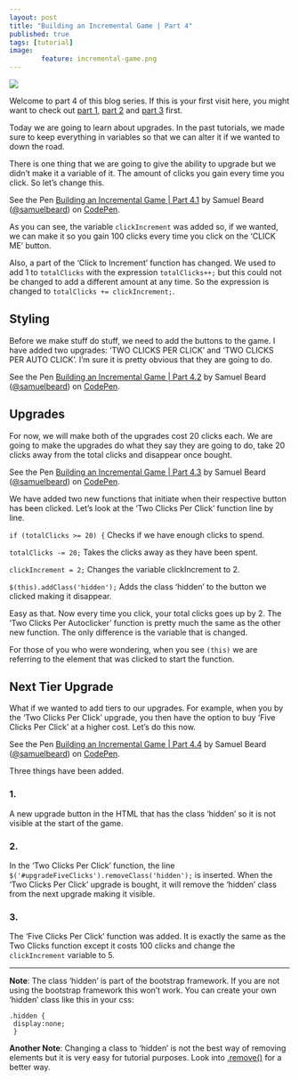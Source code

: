 ```yaml
---
layout: post
title: "Building an Incremental Game | Part 4"
published: true
tags: [tutorial]
image:
        feature: incremental-game.png
---
```


![](https://github.com/samuelbeard/samuelbeard.github.io/blob/master/images/Untitled-1.jpg?raw=true)

Welcome to part 4 of this blog series. If this is your first visit here, you might want to check out [part 1](http://samuelbeard.github.io/building-an-incremental-game-part-1/), [part 2](http://samuelbeard.github.io/building-an-incremental-game-part-2/) and [part 3](http://samuelbeard.github.io/building-an-incremental-game-part-3/) first.

Today we are going to learn about upgrades. In the past tutorials, we made sure to keep everything in variables so that we can alter it if we wanted to down the road.

There is one thing that we are going to give the ability to upgrade but we didn’t make it a variable of it. The amount of clicks you gain every time you click. So let’s change this.

<p data-height="268" data-theme-id="22779" data-slug-hash="RaozeR" data-default-tab="result" data-user="samuelbeard" class="codepen">See the Pen <a href="http://codepen.io/samuelbeard/pen/RaozeR/">Building an Incremental Game | Part 4.1</a> by Samuel Beard (<a href="http://codepen.io/samuelbeard">@samuelbeard</a>) on <a href="http://codepen.io">CodePen</a>.</p>
<script async src="//assets.codepen.io/assets/embed/ei.js"></script>

As you can see, the variable `clickIncrement` was added so, if we wanted, we can make it so you gain 100 clicks every time you click on the ‘CLICK ME’ button.

Also, a part of the ‘Click to Increment’ function has changed. We used to add 1 to `totalClicks` with the expression `totalClicks++;` but this could not be changed to add a different amount at any time. So the expression is changed to `totalClicks += clickIncrement;`.

## Styling
Before we make stuff do stuff, we need to add the buttons to the game. I have added two upgrades: ‘TWO CLICKS PER CLICK’ and ‘TWO CLICKS PER AUTO CLICK’. I’m sure it is pretty obvious that they are going to do.

<p data-height="268" data-theme-id="22779" data-slug-hash="QNGXzQ" data-default-tab="result" data-user="samuelbeard" class="codepen">See the Pen <a href="http://codepen.io/samuelbeard/pen/QNGXzQ/">Building an Incremental Game | Part 4.2</a> by Samuel Beard (<a href="http://codepen.io/samuelbeard">@samuelbeard</a>) on <a href="http://codepen.io">CodePen</a>.</p>
<script async src="//assets.codepen.io/assets/embed/ei.js"></script>

## Upgrades
For now, we will make both of the upgrades cost 20 clicks each. We are going to make the upgrades do what they say they are going to do, take 20 clicks away from the total clicks and disappear once bought.

<p data-height="268" data-theme-id="22779" data-slug-hash="GZNbzr" data-default-tab="result" data-user="samuelbeard" class="codepen">See the Pen <a href="http://codepen.io/samuelbeard/pen/GZNbzr/">Building an Incremental Game | Part 4.3</a> by Samuel Beard (<a href="http://codepen.io/samuelbeard">@samuelbeard</a>) on <a href="http://codepen.io">CodePen</a>.</p>
<script async src="//assets.codepen.io/assets/embed/ei.js"></script>

We have added two new functions that initiate when their respective button has been clicked. Let’s look at the ‘Two Clicks Per Click’ function line by line.

`if (totalClicks >= 20) {` Checks if we have enough clicks to spend.

`totalClicks -= 20;` Takes the clicks away as they have been spent.

`clickIncrement = 2;` Changes the variable clickIncrement to 2.

`$(this).addClass('hidden');` Adds the class ‘hidden’ to the button we clicked making it disappear.

Easy as that. Now every time you click, your total clicks goes up by 2. The ‘Two Clicks Per Autoclicker’ function is pretty much the same as the other new function. The only difference is the variable that is changed.

For those of you who were wondering, when you see `(this)` we are referring to the element that was clicked to start the function.

## Next Tier Upgrade
What if we wanted to add tiers to our upgrades. For example, when you by the ‘Two Clicks Per Click’ upgrade, you then have the option to buy ‘Five Clicks Per Click’ at a higher cost. Let’s do this now.

<p data-height="268" data-theme-id="22779" data-slug-hash="BKQgbd" data-default-tab="result" data-user="samuelbeard" class="codepen">See the Pen <a href="http://codepen.io/samuelbeard/pen/BKQgbd/">Building an Incremental Game | Part 4.4</a> by Samuel Beard (<a href="http://codepen.io/samuelbeard">@samuelbeard</a>) on <a href="http://codepen.io">CodePen</a>.</p>
<script async src="//assets.codepen.io/assets/embed/ei.js"></script>

Three things have been added.

### 1.
A new upgrade button in the HTML that has the class ‘hidden’ so it is not visible at the start of the game.

### 2.
In the ‘Two Clicks Per Click’ function, the line `$('#upgradeFiveClicks').removeClass('hidden');` is inserted. When the ‘Two Clicks Per Click’ upgrade is bought, it will remove the ‘hidden’ class from the next upgrade making it visible.

### 3.
The ‘Five Clicks Per Click’ function was added. It is exactly the same as the Two Clicks function except it costs 100 clicks and change the `clickIncrement` variable to 5.

---

**Note**: The class ‘hidden’ is part of the bootstrap framework. If you are not using the bootstrap framework this won’t work. You can create your own ‘hidden’ class like this in your css:

```
.hidden {
 display:none;
 }
 ```

**Another Note**: Changing a class to ‘hidden’ is not the best way of removing elements but it is very easy for tutorial purposes. Look into [.remove()](http://api.jquery.com/remove/) for a better way.
